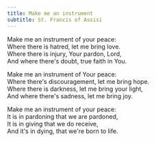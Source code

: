 ```yaml
---
title: Make me an instrument
subtitle: St. Francis of Assisi
---
```


Make me an instrument of your peace:   
Where there is hatred, let me bring love.   
Where there is injury, Your pardon, Lord,   
And where there's doubt, true faith in You.

Make me an instrument of Your peace:   
Where there's discouragement, let me bring hope.   
Where there is darkness, let me bring your light,   
And where there's sadness, let me bring joy.

Make me an instrument of your peace:   
It is in pardoning that we are pardoned,   
It is in giving that we do receive,   
And it's in dying, that we're born to life.
